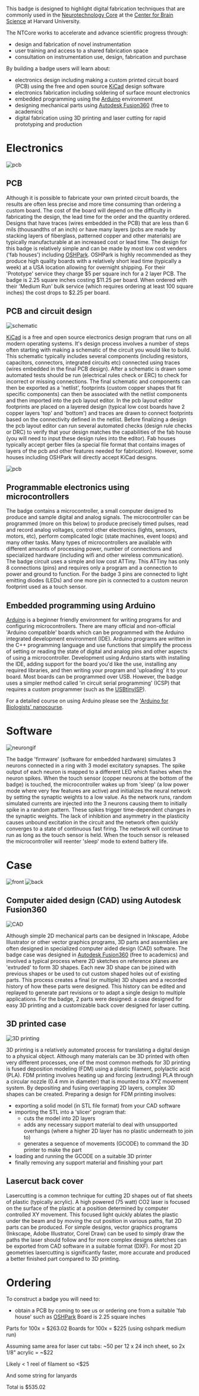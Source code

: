 This badge is designed to highlight digital fabrication techniques that are commonly
used in the [Neurotechnology Core](https://www.ntcore.org/) at the
[Center for Brain Science](http://cbs.fas.harvard.edu/) at Harvard University.

The NTCore works to accelerate and advance scientific progress through:
- design and fabrication of novel instrumentation
- user training and access to a shared fabrication space
- consultation on instrumentation use, design, fabrication and purchase

By building a badge users will learn about:
- electronics design including making a custom printed circuit board (PCB) using the free and open source [KiCad](https://www.kicad.org/) design software
- electronics fabrication including soldering of surface mount electronics
- embedded programming using the [Arduino](https://www.arduino.cc/) environment
- designing mechanical parts using [Autodesk Fusion360](https://www.autodesk.com/products/fusion-360/) (free to academics)
- digital fabrication using 3D printing and laser cutting for rapid prototyping and production

# Electronics
![pcb](/media/imgs/cbs_badge_render.png?raw=true "Rough Render")
## PCB
Although it is possible to fabricate your own printed circuit boards, the results are often less precise and more
time consuming than ordering a custom board. The cost of the board will depend on the difficulty in fabricating the design,
the lead time for the order and the quantity ordered. Designs that have traces (wires embedded in the PCB) that
are less than 6 mils (thousandths of an inch) or have many layers (pcbs are made by stacking layers of fiberglass, patterned
copper and other materials) are typically manufacturable at an increased cost or lead time. The design for this
badge is relatively simple and can be made by most low cost venders ('fab houses') including [OSHPark](https://oshpark.com/).
OSHPark is highly recommended as they produce high quality boards with a relatively short lead time (typically a week)
at a USA location allowing for overnight shipping. For their 'Prototype' service they charge $5 per square inch for a 2
layer PCB. The badge is 2.25 square inches costing $11.25 per board. When ordered with their 'Medium Run' bulk service
(which requires ordering at least 100 square inches) the cost drops to $2.25 per board.

## PCB and circuit design

![schematic](/media/imgs/schematic.png?raw=true "Schematic")

[KiCad](https://www.kicad.org/) is a free and open source electronics design program that runs on all modern operating systems. It's design
process involves a number of steps often starting with making a schematic of the circuit you would like to build.
This schematic typically includes several components (including resistors, capacitors, connectors, integrated
circuits etc) connected using traces (wires embedded in the final PCB design). After a schematic is drawn some
automated tests should be run (electrical rules check or ERC) to check for incorrect or missing connections. The
final schematic and components can then be exported as a 'netlist', footprints (custom copper shapes that fit
specific components) can then be associated with the netlist components and then imported into the pcb
layout editor. In the pcb layout editor footprints are placed on a layered design (typical low cost boards
have 2 copper layers 'top' and 'bottom') and traces are drawn to connect footprints based on the connectivity
defined in the netlist. Before finalizing a design the pcb layout editor can run several automated checks
(design rule checks or DRC) to verify that your design matches the capabilities of the fab house (you will need
to input these design rules into the editor). Fab houses typically accept gerber files (a special file format
that contains images of layers of the pcb and other features needed for fabrication). However, some houses
including OSHPark will directly accept KiCad designs.

![pcb](/media/imgs/pcb_layers.png?raw=true "PCB Layers")

## Programmable electronics using microcontrollers

The badge contains a microcontroller, a small computer designed to produce and sample digital
and analog signals. The microcontroller can be programmed (more on this below) to produce precisely
timed pulses, read and record analog voltages, control other electronics (lights, sensors, motors, etc),
perform complicated logic (state machines, event loops) and many other tasks. Many types of microcontrollers
are available with different amounts of processing power, number of connections and specialized hardware
(including wifi and other wireless communication). The badge circuit uses a simple and low cost ATTiny.
This ATTiny has only 8 connections (pins) and requires only a program and a connection to power and
ground to function. For the badge 3 pins are connected to light emitting diodes (LEDs) and one more pin
is connected to a custom neuron footprint used as a touch sensor.

## Embedded programming using Arduino

[Arduino](https://www.arduino.cc/) is a beginner friendly environment for writing programs for and configuring microcontrollers. There are
many official and non-official 'Arduino compatible' boards which can be programmed with the Arduino
integrated development environment (IDE). Arduino programs are written in the C++ programming language
and use functions that simplify the process of setting or reading the state of digital and analog pins
and other aspects of using a microcontroller. Development using Arduino starts with installing the IDE,
adding support for the board you'd like the use, installing any required libraries, and then writing
your program and 'uploading' it to your board. Most boards can be programmed over USB. However, the
badge uses a simpler method called 'in circuit serial programming' (ICSP) that requires a custom
programmer (such as the [USBtinyISP](https://www.adafruit.com/product/46)).

For a detailed course on using Arduino please see the
['Arduino for Biologists' nanocourse](https://github.com/HMS-RIC/ArduinoNanocourse).

# Software
![neurongif](/media/gifs/neuron_firmware.gif?raw=true "Neuron firmware")

The badge 'firmware' (software for embedded hardware) simulates 3 neurons connected in a ring with 3
model excitatory synapses. The spike output of each neuron is mapped to a different LED which flashes
when the neuron spikes. When the touch sensor (copper neurons at the bottom of the badge) is touched, the
microcontroller wakes up from 'sleep' (a low power mode where very few features are active) and 
initializes the neural network by setting the synaptic weights to a low value. As the network runs,
random simulated currents are injected into the 3 neurons causing them to initially spike in a random
pattern. These spikes trigger time-dependent changes in the synaptic weights. The lack of inhibition
and asymmetry in the plasticity causes unbound excitation in the circuit and the network often
quickly converges to a state of continuous fast firing. The network will continue to run as long
as the touch sensor is held. When the touch sensor is released the microcontroller will reenter
'sleep' mode to extend battery life.

# Case
![front](/media/imgs/cad_front.png?raw=true "CAD front")
![back](/media/imgs/cad_back.png?raw=true "CAD back")

## Computer aided design (CAD) using Autodesk Fusion360

![CAD](/media/gifs/CAD_design.gif?raw=true "CAD design")

Although simple 2D mechanical parts can be designed in Inkscape, Adobe Illustrator or other vector
graphics programs, 3D parts and assemblies are often designed in specialized computer aided design
(CAD) software. The badge case was designed in [Autodesk Fusion360](https://www.autodesk.com/products/fusion-360/)
(free to academics) and involved a typical process where 2D sketches on reference planes are 'extruded' to form 3D shapes. Each
new 3D shape can be joined with previous shapes or be used to cut custom shaped holes out of existing
parts. This process creates a final (or multiple) 3D shapes and a recorded history of how these
parts were designed. This history can be edited and replayed to generate part revisions or to
adapt a single design to multiple applications. For the badge, 2 parts were designed: a 
case designed for easy 3D printing and a customizable back cover designed for laser cutting.

## 3D printed case

![3D printing](/media/gifs/3D_printing_slicing.gif?raw=true "3D printing")

3D printing is a relatively automated process for translating a digital design to a physical
object. Although many materials can be 3D printed with often very different processes, one of the
most common methods for 3D printing is fused deposition modeling (FDM) using a plastic filament, 
polylactic acid (PLA). FDM printing involves heating up and forcing (extruding) PLA through a
circular nozzle (0.4 mm in diameter) that is mounted to a XYZ movement system. By depositing
and fusing overlapping 2D layers, complex 3D shapes can be created. Preparing a design for FDM
printing involves:
-  exporting a solid model (in STL file format) from your CAD software
-  importing the STL into a 'slicer' program that:
    -  cuts the model into 2D layers
    - adds any necessary support material to deal with unsupported overhangs (where a higher 2D layer has no plastic underneath
to join to)
    - generates a sequence of movements (GCODE) to command the 3D printer to make the part
- loading and running the GCODE on a suitable 3D printer
- finally removing any support material and finishing your part

## Lasercut back cover

Lasercutting is a common technique for cutting 2D shapes out of flat sheets of plastic (typically
acrylic). A high powered (75 watt) CO2 laser is focused on the surface of the plastic at a position
determined by computer controlled XY movement. This focused light quickly ablates the plastic
under the beam and by moving the cut position in various paths, flat 2D parts can be produced.
For simple designs, vector graphics programs (Inkscape, Adobe Illustrator, Corel Draw) can be used to simply
draw the paths the laser should follow and for more complex designs sketches can be exported from
CAD software in a suitable format (DXF). For most 2D geometries lasercutting is significantly
faster, more accurate and produced a better finished part compared to 3D printing.

# Ordering

To construct a badge you will need to:
- obtain a PCB by coming to see us or ordering one from a suitable 'fab house' such as [OSHPark](https://oshpark.com/)
Board is 2.25 square inches

Parts for 100x = $263.02
Boards for 100x = $225 (using oshpark medium run)

Assuming same area for laser cut tabs:
~50 per 12 x 24 inch sheet, so 2x 1/8" acrylic = ~$22

Likely < 1 reel of filament so <$25

And some string for lanyards

Total is $535.02
